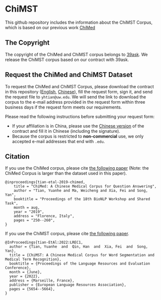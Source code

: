 # ChiMST

This github repository includes the information about the ChiMST Corpus, which is based on our previous work [ChiMed](https://github.com/yuanheTian/ChiMed)

## The Copyright

The copyright of the ChiMed and ChiMST corpus belongs to [39ask](http://www.39.net/). We release the ChiMST corpus based on our contract with 39ask.

## Request the ChiMed and ChiMST Dataset

To request the ChiMed and ChiMST Corpus, please download the contract in this repository ([English](./User_Contract_(English).pdf), [Chinese](./ChiMed_数据集使用协议（中文）.pdf)), fill the request form, sign it, and send the request file to `yhtian@uw.edu`. We will send the link to download the corpus to the e-mail address provided in the request form within three business days if the request form meets our requirements.

Please read the following instructions before submitting your request form:
* If your affiliation is in China, please use the [Chinese version](./ChiMed_数据集使用协议（中文）.pdf) of the contract and fill it in Chinese (including the signature).  
* Because the corpus is restricted to **non-commercial** use, we only accepted e-mail addresses that end with `.edu`.

## Citation

If you use the ChiMed corpus, please cite [the following paper](https://www.aclweb.org/anthology/W19-5027/) (Note: the ChiMed Corpus is larger than the dataset used in this paper).

```
@inproceedings{tian-etal-2019-chimed,
    title = "ChiMed: A Chinese Medical Corpus for Question Answering",
    author = "Tian, Yuanhe and Ma, Weicheng and Xia, Fei and Song, Yan",
    booktitle = "Proceedings of the 18th BioNLP Workshop and Shared Task",
    month = aug,
    year = "2019",
    address = "Florence, Italy",
    pages = "250--260",
}
```

If you use the ChiMST corpus, please cite [the following paper](http://www.lrec-conf.org/proceedings/lrec2022/pdf/2022.lrec-1.607.pdf).

```
@InProceedings{tian-EtAl:2022:LREC1,
  author = {Tian, Yuanhe  and  Qin, Han  and  Xia, Fei  and  Song, Yan},
  title = {ChiMST: A Chinese Medical Corpus for Word Segmentation and Medical Term Recognition},
  booktitle = {Proceedings of the Language Resources and Evaluation Conference},
  month = {June},
  year = {2022},
  address = {Marseille, France},
  publisher = {European Language Resources Association},
  pages = {5654--5664},
}
```
